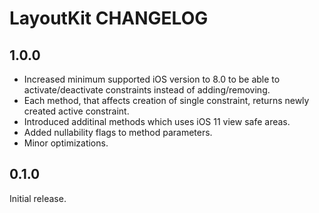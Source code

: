 # LayoutKit CHANGELOG

## 1.0.0

- Increased minimum supported iOS version to 8.0 to be able to activate/deactivate constraints instead of adding/removing.
- Each method, that affects creation of single constraint, returns newly created active constraint.
- Introduced additinal methods which uses iOS 11 view safe areas.
- Added nullability flags to method parameters.
- Minor optimizations.


## 0.1.0

Initial release.
